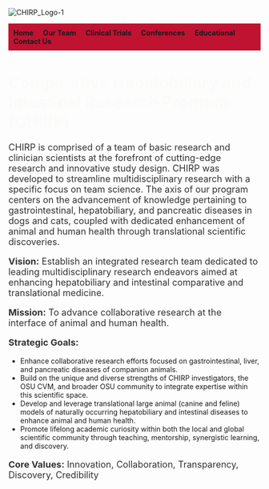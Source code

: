 ![CHIRP_Logo-1](https://github.com/user-attachments/assets/4b97a3f1-25b4-4c1c-8ca1-b9df5897798d)

<body>

<!-- Navigation Bar -->
<div style="background-color: #bf1331; padding: 10px;">
  <a href="index.html" style="margin-right: 15px; text-decoration: none; font-weight: bold;">Home</a>
  <a href="our-team.html" style="margin-right: 15px; text-decoration: none; font-weight: bold;">Our Team</a>
  <a href="clinical-trials.html" style="margin-right: 15px; text-decoration: none; font-weight: bold;">Clinical Trials</a>
  <a href="conferences.html" style="margin-right: 15px; text-decoration: none; font-weight: bold;">Conferences</a>
  <a href="educational.html" style="margin-right: 15px; text-decoration: none; font-weight: bold;">Educational</a>
  <a href="contact.html" style="text-decoration: none; font-weight: bold;">Contact Us</a>
</div>

  <h1 style="color: #fbfbf9; font-size: 32px;">Comparative Hepatobiliary and Intestinal Research Program (CHIRP)</h1>

  <p style="font-size: 18px; color: #333;">
    CHIRP is comprised of a team of basic research and clinician scientists at the forefront of cutting-edge research and innovative study design.
    CHIRP was developed to streamline multidisciplinary research with a specific focus on team science.
    The axis of our program centers on the advancement of knowledge pertaining to gastrointestinal, hepatobiliary, and pancreatic diseases in dogs and cats,
    coupled with dedicated enhancement of animal and human health through translational scientific discoveries.
  </p>

  <p style="font-size: 18px; color: #333;">
    <strong>Vision:</strong> Establish an integrated research team dedicated to leading multidisciplinary research endeavors aimed at enhancing hepatobiliary and intestinal comparative and translational medicine.
  </p>

  <p style="font-size: 18px; color: #333;">
    <strong>Mission:</strong> To advance collaborative research at the interface of animal and human health.
  </p>

  <p style="font-size: 18px; color: #333;">
    <strong>Strategic Goals:</strong>
    <ul>
      <li>Enhance collaborative research efforts focused on gastrointestinal, liver, and pancreatic diseases of companion animals.</li>
      <li>Build on the unique and diverse strengths of CHIRP investigators, the OSU CVM, and broader OSU community to integrate expertise within this scientific space.</li>
      <li>Develop and leverage translational large animal (canine and feline) models of naturally occurring hepatobiliary and intestinal diseases to enhance animal and human health.</li>
      <li>Promote lifelong academic curiosity within both the local and global scientific community through teaching, mentorship, synergistic learning, and discovery.</li>
    </ul>
  </p>

  <p style="font-size: 18px; color: #333;">
    <strong>Core Values:</strong> Innovation, Collaboration, Transparency, Discovery, Credibility
  </p>

</body>


